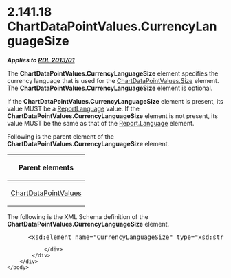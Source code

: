 <html dir="LTR" xmlns:mshelp="http://msdn.microsoft.com/mshelp" xmlns:ddue="http://ddue.schemas.microsoft.com/authoring/2003/5" xmlns:xlink="http://www.w3.org/1999/xlink" xmlns:tool="http://www.microsoft.com/tooltip">
    <head>
        <meta http-equiv="Content-Type" content="text/html; CHARSET=utf-8"></meta>
        <meta name="save" content="history"></meta>
        <title>2.141.18 ChartDataPointValues.CurrencyLanguageSize</title>
        <xml>
            <mshelp:toctitle title="2.141.18 ChartDataPointValues.CurrencyLanguageSize"></mshelp:toctitle>
            <mshelp:rltitle title="[MS-RDL]: ChartDataPointValues.CurrencyLanguageSize"></mshelp:rltitle>
            <mshelp:keyword index="A" term="01f78467-7cf7-4083-b669-dca17b8450bb"></mshelp:keyword>
            <mshelp:attr name="DCSext.ContentType" value="open specification"></mshelp:attr>
            <mshelp:attr name="AssetID" value="01f78467-7cf7-4083-b669-dca17b8450bb"></mshelp:attr>
            <mshelp:attr name="TopicType" value="kbRef"></mshelp:attr>
            <mshelp:attr name="DCSext.Title" value="[MS-RDL]: ChartDataPointValues.CurrencyLanguageSize" />
        </xml>
    </head>
    <body>
        <div id="header">
            <h1 class="heading">2.141.18 ChartDataPointValues.CurrencyLanguageSize</h1>
        </div>
        <div id="mainSection">
            <div id="mainBody">
                <div id="allHistory" class="saveHistory"></div>
                <div id="sectionSection0" class="section" name="collapseableSection">
                    

<p><b><i>Applies to </i></b><a href="c5c219b8-4b13-4c49-9c86-6a07aab39823.md"><b><i>RDL 2013/01</i></b></a></p>

<p>The <b>ChartDataPointValues.CurrencyLanguageSize</b> element
specifies the currency language that is used for the <a href="55e35211-7623-4352-8099-438a54c420d5.md">ChartDataPointValues.Size</a>
element. The <b>ChartDataPointValues.CurrencyLanguageSize</b> element is
optional.</p>

<p>If the <b>ChartDataPointValues.CurrencyLanguageSize</b>
element is present, its value MUST be a <a href="9982ce05-56fe-4b2b-b929-7a08663f3a9e.md">ReportLanguage</a> value. If
the <b>ChartDataPointValues.CurrencyLanguageSize</b> element is not present,
its value MUST be the same as that of the <a href="fb9b0139-e164-4161-9fe5-ab1ae5c3730f.md">Report.Language</a> element.</p>

<p>Following is the parent element of the <b>ChartDataPointValues.CurrencyLanguageSize</b>
element.</p>

<table>
 <thead>
  <tr>
   <th>
   <p>Parent elements</p>
   </th>
  </tr>
 </thead>
 <tr>
  <td>
  <p><a href="363590aa-46c3-499a-927f-a6495a0b1ab6.md">ChartDataPointValues</a></p>
  </td>
 </tr>
</table>

<p>The following is the XML Schema definition of the <b>ChartDataPointValues.CurrencyLanguageSize</b>
element.</p>

<dl>
<dd>
<div><pre> &lt;xsd:element name=&quot;CurrencyLanguageSize&quot; type=&quot;xsd:string&quot; /&gt;
</pre></div>
</dd></dl>


                </div>
            </div>
        </div>
    </body>
</html>